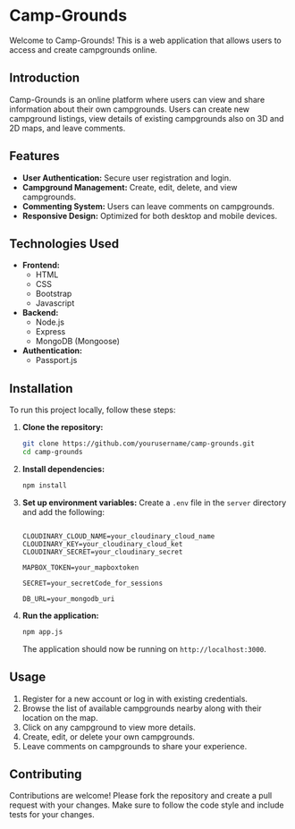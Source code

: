 
# Camp-Grounds

Welcome to Camp-Grounds! This is a web application that allows users to access and create campgrounds online.

## Introduction
Camp-Grounds is an online platform where users can view and share information about their own campgrounds. Users can create new campground listings, view details of existing campgrounds also on 3D and 2D maps, and leave comments.

## Features
- **User Authentication:** Secure user registration and login.
- **Campground Management:** Create, edit, delete, and view campgrounds.
- **Commenting System:** Users can leave comments on campgrounds.
- **Responsive Design:** Optimized for both desktop and mobile devices.

## Technologies Used
- **Frontend:**
  - HTML
  - CSS
  - Bootstrap
  - Javascript
- **Backend:**
  - Node.js
  - Express
  - MongoDB (Mongoose)
- **Authentication:**
  - Passport.js

## Installation
To run this project locally, follow these steps:

1. **Clone the repository:**
   ```bash
   git clone https://github.com/yourusername/camp-grounds.git
   cd camp-grounds
   ```

2. **Install dependencies:**
   ```bash
   npm install
   ```

3. **Set up environment variables:**
   Create a `.env` file in the `server` directory and add the following:
   ```env
   
   CLOUDINARY_CLOUD_NAME=your_cloudinary_cloud_name
   CLOUDINARY_KEY=your_cloudinary_cloud_ket
   CLOUDINARY_SECRET=your_cloudinary_secret

   MAPBOX_TOKEN=your_mapboxtoken

   SECRET=your_secretCode_for_sessions

   DB_URL=your_mongodb_uri
   ```

4. **Run the application:**
   ```bash
   npm app.js
   ```

   The application should now be running on `http://localhost:3000`.

## Usage
1. Register for a new account or log in with existing credentials.
2. Browse the list of available campgrounds nearby along with their location on the map.
3. Click on any campground to view more details.
4. Create, edit, or delete your own campgrounds.
5. Leave comments on campgrounds to share your experience.

## Contributing
Contributions are welcome! Please fork the repository and create a pull request with your changes. Make sure to follow the code style and include tests for your changes.
